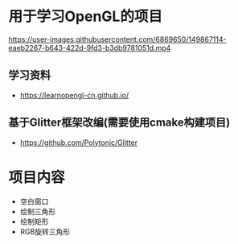 # 用于学习OpenGL的项目
https://user-images.githubusercontent.com/6869650/149867114-eaeb2267-b643-422d-9fd3-b3db9781051d.mp4

## 学习资料
- https://learnopengl-cn.github.io/

## 基于Glitter框架改编(需要使用cmake构建项目)
- https://github.com/Polytonic/Glitter

# 项目内容
- 空白窗口
- 绘制三角形
- 绘制矩形
- RGB旋转三角形
